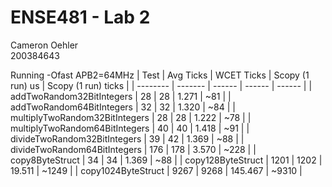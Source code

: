 # ENSE481 - Lab 2
Cameron Oehler \
200384643

Running -Ofast APB2=64MHz
| Test | Avg Ticks | WCET Ticks | Scopy (1 run) us | Scopy (1 run) ticks |
| -------- | ------- | ------ | ------ | ------ |
| addTwoRandom32BitIntegers | 28 | 28 | 1.271 | ~81 |
| addTwoRandom64BitIntegers | 32 | 32 | 1.320 | ~84 |
| multiplyTwoRandom32BitIntegers | 28 | 28 | 1.222 | ~78 |
| multiplyTwoRandom64BitIntegers | 40 | 40 | 1.418 | ~91 |
| divideTwoRandom32BitIntegers | 39 | 42 | 1.369 | ~88 |
| divideTwoRandom64BitIntegers | 176 | 178 | 3.570 | ~228 |
| copy8ByteStruct | 34 | 34 | 1.369 | ~88 |
| copy128ByteStruct | 1201 | 1202 | 19.511 | ~1249 |
| copy1024ByteStruct | 9267 | 9268 | 145.467 | ~9310 |

